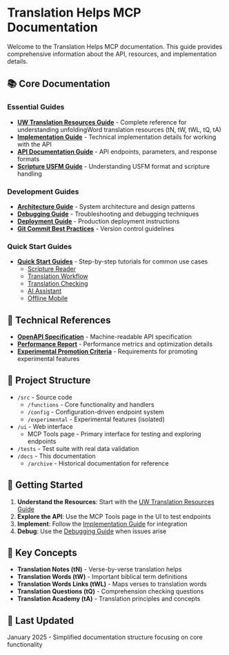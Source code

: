 # Translation Helps MCP Documentation

Welcome to the Translation Helps MCP documentation. This guide provides comprehensive information about the API, resources, and implementation details.

## 📚 Core Documentation

### Essential Guides

- **[UW Translation Resources Guide](UW_TRANSLATION_RESOURCES_GUIDE.md)** - Complete reference for understanding unfoldingWord translation resources (tN, tW, tWL, tQ, tA)
- **[Implementation Guide](IMPLEMENTATION_GUIDE.md)** - Technical implementation details for working with the API
- **[API Documentation Guide](API_DOCUMENTATION_GUIDE.md)** - API endpoints, parameters, and response formats
- **[Scripture USFM Guide](SCRIPTURE_USFM_GUIDE.md)** - Understanding USFM format and scripture handling

### Development Guides

- **[Architecture Guide](ARCHITECTURE_GUIDE.md)** - System architecture and design patterns
- **[Debugging Guide](DEBUGGING_GUIDE.md)** - Troubleshooting and debugging techniques
- **[Deployment Guide](DEPLOYMENT_GUIDE.md)** - Production deployment instructions
- **[Git Commit Best Practices](GIT_COMMIT_BEST_PRACTICES.md)** - Version control guidelines

### Quick Start Guides

- **[Quick Start Guides](quickstarts/)** - Step-by-step tutorials for common use cases
  - [Scripture Reader](quickstarts/scripture-reader-quickstart.md)
  - [Translation Workflow](quickstarts/translation-workflow-quickstart.md)
  - [Translation Checking](quickstarts/translation-checking-quickstart.md)
  - [AI Assistant](quickstarts/ai-assistant-quickstart.md)
  - [Offline Mobile](quickstarts/offline-mobile-quickstart.md)

## 🔧 Technical References

- **[OpenAPI Specification](openapi.yaml)** - Machine-readable API specification
- **[Performance Report](performance/PERFORMANCE_REPORT.md)** - Performance metrics and optimization details
- **[Experimental Promotion Criteria](EXPERIMENTAL_PROMOTION_CRITERIA.md)** - Requirements for promoting experimental features

## 📂 Project Structure

- `/src` - Source code
  - `/functions` - Core functionality and handlers
  - `/config` - Configuration-driven endpoint system
  - `/experimental` - Experimental features (isolated)
- `/ui` - Web interface
  - MCP Tools page - Primary interface for testing and exploring endpoints
- `/tests` - Test suite with real data validation
- `/docs` - This documentation
  - `/archive` - Historical documentation for reference

## 🚀 Getting Started

1. **Understand the Resources**: Start with the [UW Translation Resources Guide](UW_TRANSLATION_RESOURCES_GUIDE.md)
2. **Explore the API**: Use the MCP Tools page in the UI to test endpoints
3. **Implement**: Follow the [Implementation Guide](IMPLEMENTATION_GUIDE.md) for integration
4. **Debug**: Use the [Debugging Guide](DEBUGGING_GUIDE.md) when issues arise

## 📝 Key Concepts

- **Translation Notes (tN)** - Verse-by-verse translation helps
- **Translation Words (tW)** - Important biblical term definitions
- **Translation Words Links (tWL)** - Maps verses to translation words
- **Translation Questions (tQ)** - Comprehension checking questions
- **Translation Academy (tA)** - Translation principles and concepts

## 🔄 Last Updated

January 2025 - Simplified documentation structure focusing on core functionality
